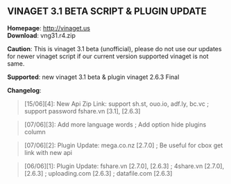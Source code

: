 ##  VINAGET 3.1 BETA SCRIPT & PLUGIN UPDATE

<b>Homepage</b>: http://vinaget.us <br/>
<b>Download</b>: vng31.r4.zip <br/>

<b>Caution</b>: This is vinaget 3.1 beta (unofficial), please do not use our updates for newer vinaget script if our current version supported vinaget is not same.

<b>Supported</b>: new vinaget 3.1 beta & plugin vinaget 2.6.3 Final

<b>Changelog</b>:<br>
> [15/06][4]: New Api Zip Link: support sh.st, ouo.io, adf.ly, bc.vc ; support password fshare.vn [3.1], [2.6.3]

> [07/06][3]: Add more language words ; Add option hide plugins column

> [07/06][2]: Plugin Update: mega.co.nz [2.7.0] ; Be useful for cbox get link with new api

> [06/06][1]: Plugin Update: fshare.vn [2.7.0], [2.6.3] ; 4share.vn [2.7.0], [2.6.3] ; uploading.com [2.6.3] ; datafile.com [2.6.3]
